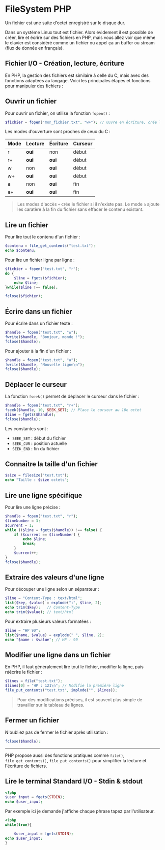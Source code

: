 # FileSystem PHP

Un fichier est une suite d'octet enregistré sur le disque dur.

Dans un système Linux tout est fichier. Alors évidement il est possible de créer, lire et écrire sur des fichiers en PHP, mais vous allez voir que même le clavier est considéré comme un fichier ou appel ça un buffer ou stream (flux de donnée en français).

## Fichier I/O - Création, lecture, écriture

En PHP, la gestion des fichiers est similaire à celle du C, mais avec des fonctions adaptées au langage. Voici les principales étapes et fonctions pour manipuler des fichiers :

## Ouvrir un fichier

Pour ouvrir un fichier, on utilise la fonction `fopen()` :

```php
$fichier = fopen("mon_fichier.txt", "w+"); // Ouvre en écriture, crée le fichier s'il n'existe pas
```

Les modes d'ouverture sont proches de ceux du C :

| Mode | Lecture | Écriture | Curseur |
|------|---------|----------|---------|
| r    | **oui**     | non      | début   |
| r+   | **oui**     | **oui**      | début   |
| w    | non     | **oui**      | début   |
| w+   | **oui**     | **oui**      | début   |
| a    | non     | **oui**      | fin     |
| a+   | **oui**     | **oui**      | fin     |


> Les modes d'accès `+` crée le fichier si il n'existe pas.
> Le mode `a` ajoute les caratère à la fin du fichier sans effacer le contenu existant.

## Lire un fichier

Pour lire tout le contenu d'un fichier :

```php
$contenu = file_get_contents("test.txt");
echo $contenu;
```

Pour lire un fichier ligne par ligne :

```php
$fichier = fopen("test.txt", "r");
do {
    $line = fgets($fichier);
    echo $line;
}while($line !== false);

fclose($fichier);
```


## Écrire dans un fichier

Pour écrire dans un fichier texte :

```php
$handle = fopen("test.txt", "w");
fwrite($handle, "Bonjour, monde !");
fclose($handle);
```

Pour ajouter à la fin d'un fichier :

```php
$handle = fopen("test.txt", "a");
fwrite($handle, "Nouvelle ligne\n");
fclose($handle);
```

## Déplacer le curseur

La fonction `fseek()` permet de déplacer le curseur dans le fichier :

```php
$handle = fopen("test.txt", "r+");
fseek($handle, 10, SEEK_SET); // Place le curseur au 10e octet
$line = fgets($handle);
fclose($handle);
```

Les constantes sont :
- `SEEK_SET` : début du fichier
- `SEEK_CUR` : position actuelle
- `SEEK_END` : fin du fichier

## Connaitre la taille d'un fichier

```php
$size = filesize("test.txt");
echo "Taille : $size octets";
```

## Lire une ligne spécifique

Pour lire une ligne précise :

```php
$handle = fopen("test.txt", "r");
$lineNumber = 3;
$current = 1;
while (($line = fgets($handle)) !== false) {
    if ($current == $lineNumber) {
        echo $line;
        break;
    }
    $current++;
}
fclose($handle);
```

## Extraire des valeurs d'une ligne

Pour découper une ligne selon un séparateur :

```php
$line = "Content-Type : text/html";
list($key, $value) = explode(":", $line, 2);
echo trim($key);   // Content-Type
echo trim($value); // text/html
```

Pour extraire plusieurs valeurs formatées :

```php
$line = "HP 90";
list($name, $value) = explode(" ", $line, 2);
echo "$name : $value"; // HP : 90
```

## Modifier une ligne dans un fichier

En PHP, il faut généralement lire tout le fichier, modifier la ligne, puis réécrire le fichier :

```php
$lines = file("test.txt");
$lines[0] = "HP : 121\n"; // Modifie la première ligne
file_put_contents("test.txt", implode("", $lines));
```

> Pour des modifications précises, il est souvent plus simple de travailler sur le tableau de lignes.

## Fermer un fichier

N'oubliez pas de fermer le fichier après utilisation :

```php
fclose($handle);
```

---

PHP propose aussi des fonctions pratiques comme `file()`, `file_get_contents()`, `file_put_contents()` pour simplifier la lecture et l'écriture de fichiers.

## Lire le terminal Standard I/O - Stdin & stdout


```php
<?php
$user_input = fgets(STDIN);
echo $user_input;
```

Par exemple ici je demande j'affiche chaque phrase tapez par l'utilisateur.


```php
<?php
while(true){

    $user_input = fgets(STDIN);
echo $user_input;
}
```